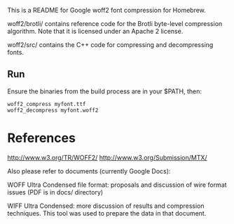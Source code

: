 This is a README for Google woff2 font compression for Homebrew.

woff2/brotli/ contains reference code for the Brotli byte-level compression
algorithm. Note that it is licensed under an Apache 2 license.

woff2/src/ contains the C++ code for compressing and decompressing fonts.

## Run

Ensure the binaries from the build process are in your $PATH, then:

```
woff2_compress myfont.ttf
woff2_decompress myfont.woff2
```

# References

http://www.w3.org/TR/WOFF2/
http://www.w3.org/Submission/MTX/

Also please refer to documents (currently Google Docs):

WOFF Ultra Condensed file format: proposals and discussion of wire format
issues (PDF is in docs/ directory)

WIFF Ultra Condensed: more discussion of results and compression techniques.
This tool was used to prepare the data in that document.
